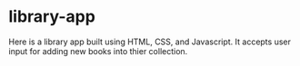 # library-app

Here is a library app built using HTML, CSS, and Javascript. It accepts user input for adding new books into thier collection.

